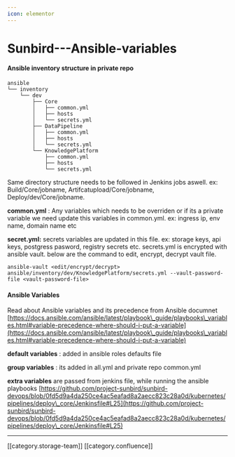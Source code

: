 ```yaml
---
icon: elementor
---
```


# Sunbird---Ansible-variables

#### Ansible inventory structure in private repo

```
ansible
└── inventory
    └── dev
        ├── Core
        │   ├── common.yml
        │   ├── hosts
        │   └── secrets.yml
        ├── DataPipeline
        │   ├── common.yml
        │   ├── hosts
        │   └── secrets.yml
        └── KnowledgePlatform
            ├── common.yml
            ├── hosts
            └── secrets.yml
```

Same directory structure needs to be followed in Jenkins jobs aswell. ex: Build/Core/jobname, Artifcatupload/Core/jobname, Deploy/dev/Core/jobname.

**common.yml** : Any variables which needs to be overriden or if its a private variable we need update this variables in common.yml. ex: ingress ip, env name, domain name etc

**secret.yml:** secrets variables are updated in this file. ex: storage keys, api keys, postgress pasword, registry secrets etc. secrets.yml is encrypted with ansible vault. below are the command to edit, encrypt, decrypt vault file.

```
ansible-vault <edit/encrypt/decrypt> ansible/inventory/dev/KnowledgePlatform/secrets.yml --vault-password-file <vault-password-file>
```

#### Ansible Variables

Read about Ansible variables and its precedence from Ansible documnet [https://docs.ansible.com/ansible/latest/playbook\_guide/playbooks\_variables.html#variable-precedence-where-should-i-put-a-variable](https://docs.ansible.com/ansible/latest/playbook\_guide/playbooks\_variables.html#variable-precedence-where-should-i-put-a-variable)

**default variables** : added in ansible roles defaults file

**group variables** : its added in all.yml and private repo common.yml

**extra variables** are passed from jenkins file, while running the ansible playbooks [https://github.com/project-sunbird/sunbird-devops/blob/0fd5d9a4da250ce4ac5eafad8a2aecc823c28a0d/kubernetes/pipelines/deploy\_core/Jenkinsfile#L25](https://github.com/project-sunbird/sunbird-devops/blob/0fd5d9a4da250ce4ac5eafad8a2aecc823c28a0d/kubernetes/pipelines/deploy\_core/Jenkinsfile#L25)

***

\[\[category.storage-team]] \[\[category.confluence]]
